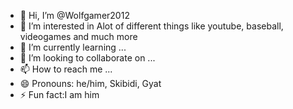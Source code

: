 - 👋 Hi, I’m @Wolfgamer2012
- 👀 I’m interested in Alot of different things like youtube, baseball, videogames and much more
- 🌱 I’m currently learning ...
- 💞️ I’m looking to collaborate on ...
- 📫 How to reach me ...
- 😄 Pronouns: he/him, Skibidi, Gyat
- ⚡ Fun fact:I am him

<!---
Wolfgamer2012/Wolfgamer2012 is a ✨ special ✨ repository because its `README.md` (this file) appears on your GitHub profile.
You can click the Preview link to take a look at your changes.
--->

